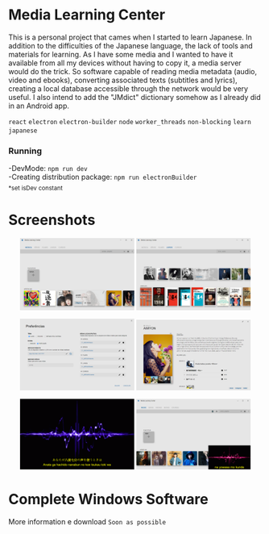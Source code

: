 # Media Learning Center

This is a personal project that cames when I started to learn Japanese. In addition to the difficulties of the Japanese language, the lack of tools and materials for learning. As I have some media and I wanted to have it available from all my devices without having to copy it, a media server would do the trick. So software capable of reading media metadata (audio, video and ebooks), converting associated texts (subtitles and lyrics), creating a local database accessible through the network would be very useful. I also intend to add the "JMdict" dictionary somehow as I already did in an Android app.

`react` `electron` `electron-builder` `node` `worker_threads` `non-blocking` `learn japanese`

### Running

-DevMode: `npm run dev`<br/>
-Creating distribution package: `npm run electronBuilder`<br/>
<sub>\*set isDev constant</sub>

# Screenshots

<p align="center">
    <img src="src/assets/images/screenshot-1.png" width="45%"/>
    <img src="src/assets/images/screenshot-2.png" width="45%"/>
</p>

<p align="center">
    <img src="src/assets/images/screenshot-3.png" width="45%"/>
    <img src="src/assets/images/screenshot-4.png" width="45%"/>
</p>

<p align="center">
    <img src="src/assets/images/screenshot-5.png" width="45%"/>
    <img src="src/assets/images/screenshot-6.png" width="45%"/>
</p>

# Complete Windows Software

More information e download `Soon as possible`
